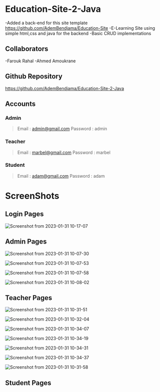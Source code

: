 # Education-Site-2-Java
-Added a back-end for this site template https://github.com/AdemBendjama/Education-Site
-E-Learning Site using simple html,css and java for the backend
-Basic CRUD implementations 

## Collaborators
-Farouk Rahal
-Ahmed Amoukrane
## Github Repository
https://github.com/AdemBendjama/Education-Site-2-Java

## Accounts
### Admin
> Email : admin@gmail.com
> Password : admin
### Teacher
> Email : marbel@gmail.com
> Password : marbel
### Student
> Email : adam@gmail.com
> Password : adam

# ScreenShots

## Login Pages
![Screenshot from 2023-01-31 10-17-07](https://user-images.githubusercontent.com/93732841/215719018-ee7707c4-c192-447a-846c-f82ecd2be381.jpg)

## Admin Pages
![Screenshot from 2023-01-31 10-07-30](https://user-images.githubusercontent.com/93732841/215718068-9c1429dc-9545-4166-bfff-f5862b010fe7.png)

![Screenshot from 2023-01-31 10-07-53](https://user-images.githubusercontent.com/93732841/215718113-60d048ea-fce7-41af-8f47-4c562c99f7e6.jpg)

![Screenshot from 2023-01-31 10-07-58](https://user-images.githubusercontent.com/93732841/215718152-d607b417-c857-46f9-b5dc-7cd79c5b264e.jpg)

![Screenshot from 2023-01-31 10-08-02](https://user-images.githubusercontent.com/93732841/215718163-2043a60e-7981-48bd-b42a-80da9cb53239.jpg)

## Teacher Pages
![Screenshot from 2023-01-31 10-31-51](https://user-images.githubusercontent.com/93732841/215722405-066f5701-b504-4a3d-913d-e1476f01bc9e.jpg)

![Screenshot from 2023-01-31 10-32-04](https://user-images.githubusercontent.com/93732841/215722441-1578f6a1-4cf7-4a0f-a4e5-af7f70f5ba33.jpg)

![Screenshot from 2023-01-31 10-34-07](https://user-images.githubusercontent.com/93732841/215723036-676985f9-cea9-4711-b5f3-ce041611f7ad.jpg)

![Screenshot from 2023-01-31 10-34-19](https://user-images.githubusercontent.com/93732841/215723102-5c818eea-e892-4823-bc23-40f8b7bf4dd2.jpg)

![Screenshot from 2023-01-31 10-34-31](https://user-images.githubusercontent.com/93732841/215723112-9dae1406-21a6-426d-818c-9c651bf38a6c.jpg)

![Screenshot from 2023-01-31 10-34-37](https://user-images.githubusercontent.com/93732841/215723139-5586f85f-7365-4fde-9a13-ebcf3c36d7a6.jpg)

![Screenshot from 2023-01-31 10-31-58](https://user-images.githubusercontent.com/93732841/215722429-db02c541-bfcd-41f2-a1e9-df21999b6a79.jpg)

## Student Pages

